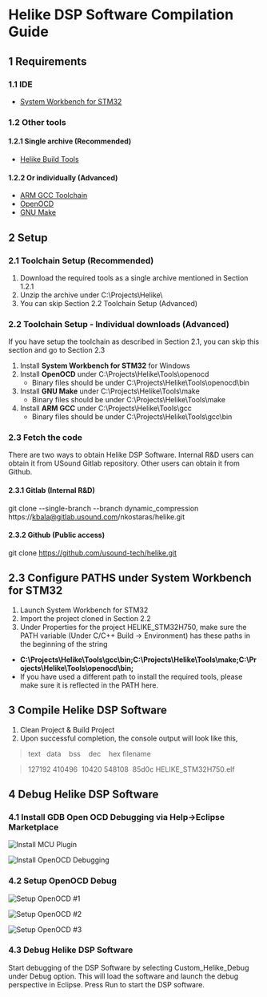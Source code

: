 # Helike DSP Software Compilation Guide
## 1 Requirements
### 1.1 IDE
- [System Workbench for STM32](https://www.openstm32.org/Downloading%2Bthe%2BSystem%2BWorkbench%2Bfor%2BSTM32%2Binstaller)

### 1.2 Other tools
#### 1.2.1 Single archive (Recommended)
- [Helike Build Tools](https://www.dropbox.com/s/nlasrjxphlbaqhi/Helike_Tools_1V0.zip?dl=1)

#### 1.2.2 Or individually (Advanced)
- [ARM GCC Toolchain](https://developer.arm.com/tools-and-software/open-source-software/developer-tools/gnu-toolchain/gnu-rm/downloads)
- [OpenOCD](https://github.com/xpack-dev-tools/openocd-xpack/releases)
- [GNU Make](http://www.equation.com/servlet/equation.cmd?fa=make)

## 2 Setup
### 2.1 Toolchain Setup (Recommended)
1. Download the required tools as a single archive mentioned in Section 1.2.1
2. Unzip the archive under C:\Projects\Helike\
3. You can skip Section 2.2 Toolchain Setup (Advanced)

### 2.2 Toolchain Setup - Individual downloads (Advanced)
If you have setup the toolchain as described in Section 2.1, you can skip this section and go to Section 2.3

1. Install **System Workbench for STM32** for Windows
2. Install **OpenOCD** under C:\Projects\Helike\Tools\openocd 
    - Binary files should be under C:\Projects\Helike\Tools\openocd\bin
3. Install **GNU Make** under C:\Projects\Helike\Tools\make
    - Binary files should be under C:\Projects\Helike\Tools\make
4. Install **ARM GCC** under C:\Projects\Helike\Tools\gcc
    - Binary files should be under C:\Projects\Helike\Tools\gcc\bin

### 2.3 Fetch the code
There are two ways to obtain Helike DSP Software. Internal R&D users can obtain it from USound Gitlab repository. Other users can obtain it from Github.
#### 2.3.1 Gitlab (Internal R&D)
git clone --single-branch --branch dynamic_compression https://kbala@gitlab.usound.com/nkostaras/helike.git
#### 2.3.2 Github (Public access)
git clone https://github.com/usound-tech/helike.git

## 2.3 Configure PATHS under System Workbench for STM32
1. Launch System Workbench for STM32
2. Import the project cloned in Section 2.2
3. Under Properties for the project HELIKE_STM32H750, make sure the PATH variable (Under C/C++ Build -> Environment) has these paths in the beginning of the string
- **C:\Projects\Helike\Tools\gcc\bin;C:\Projects\Helike\Tools\make;C:\Projects\Helike\Tools\openocd\bin;**
- If you have used a different path to install the required tools, please make sure it is reflected in the PATH here.

## 3 Compile Helike DSP Software 
1. Clean Project & Build Project 
2. Upon successful completion, the console output will look like this,

> text	   data	    bss	    dec	    hex	filename

> 127192	 410496	  10420	 548108	  85d0c	HELIKE_STM32H750.elf

## 4 Debug Helike DSP Software
### 4.1 Install GDB Open OCD Debugging via Help->Eclipse Marketplace

![Install MCU Plugin](images/Install_GNU_MCU.png)

![Install OpenOCD Debugging](images/Install_OpenOCD_Eclipse.png)

### 4.2 Setup OpenOCD Debug

![Setup OpenOCD #1](images/Setup_OpenOCD_1.png)

![Setup OpenOCD #2](images/Setup_OpenOCD_2.png)

![Setup OpenOCD #3](images/Setup_OpenOCD_3.png)

### 4.3 Debug Helike DSP Software

Start debugging of the DSP Software by selecting Custom_Helike_Debug under Debug option. This will load the software and launch the debug perspective in Eclipse. Press Run to start the DSP software.
 


